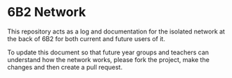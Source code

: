 # 6B2 Network

This repository acts as a log and documentation for the isolated network at the back of 6B2 for both current and future users of it.

To update this document so that future year groups and teachers can understand how the network works, please fork the project, make the changes and then create a pull request.
